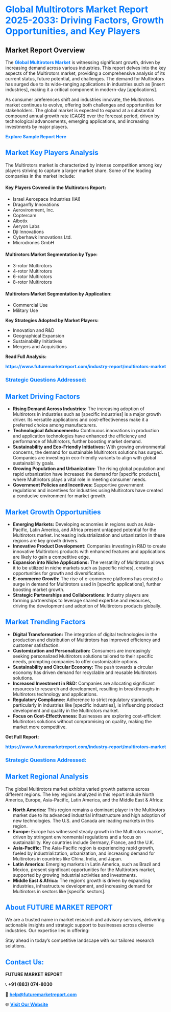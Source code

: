 <h1 style="color: #007BFF;">Global Multirotors Market Report 2025-2033: Driving Factors, Growth Opportunities, and Key Players</h1>

<section id="overview">
<h2>Market Report Overview</h2>
<p>The <a href="https://www.futuremarketreport.com/industry-report/multirotors-market" style="color: #007BFF; text-decoration: none;"><strong>Global Multirotors Market</strong></a> is witnessing significant growth, driven by increasing demand across various industries. This report delves into the key aspects of the Multirotors market, providing a comprehensive analysis of its current status, future potential, and challenges. The demand for Multirotors has surged due to its wide-ranging applications in industries such as [insert industries], making it a critical component in modern-day [applications].</p>
<p>As consumer preferences shift and industries innovate, the Multirotors market continues to evolve, offering both challenges and opportunities for stakeholders. The global market is expected to expand at a substantial compound annual growth rate (CAGR) over the forecast period, driven by technological advancements, emerging applications, and increasing investments by major players.</p>
</section>

<section id="overview">
<p><a href="https://www.futuremarketreport.com/request-sample/reportId=88249" style="color: #007BFF; text-decoration: none;"><strong>Explore Sample Report Here</strong></a></p>
</section>

<section id="key-players">
<h2 style="color: #007BFF;">Market Key Players Analysis</h2>
<p>The Multirotors market is characterized by intense competition among key players striving to capture a larger market share. Some of the leading companies in the market include:</p>
<h4>Key Players Covered in the Multirotors Report:</h4>
<ul><li>Israel Aerospace Industries (IAI)</li><li>Draganfly Innovations</li><li>Aerovironment, Inc.</li><li>Coptercam</li><li>Aibotix</li><li>Aeryon Labs</li><li>Dji Innovations</li><li>Cyberhawk Innovations Ltd.</li><li>Microdrones GmbH</li></ul>
<h4>Multirotors Market Segmentation by Type:</h4>
<ul><li>3-rotor Multirotors</li><li>4-rotor Multirotors</li><li>6-rotor Multirotors</li><li>8-rotor Multirotors</li></ul>

<h4>Multirotors Market Segmentation by Application:</h4>
<ul><li>Commercial Use</li><li>Military Use</li></ul>
<p><strong>Key Strategies Adopted by Market Players:</strong></p>
<ul>
<li>Innovation and R&D</li>
<li>Geographical Expansion</li>
<li>Sustainability Initiatives</li>
<li>Mergers and Acquisitions</li>
</ul>
</section>

<section>
<p><strong>Read Full Analysis: </strong></p><a href="https://www.futuremarketreport.com/industry-report/multirotors-market" style="color: #007BFF; text-decoration: none;"><strong>https://www.futuremarketreport.com/industry-report/multirotors-market</strong></a>
<h3 style="color: #007BFF;">Strategic Questions Addressed:</h3>
</section>

<section id="driving-factors">
<h2 style="color: #007BFF;">Market Driving Factors</h2>
<ul>
<li><strong>Rising Demand Across Industries:</strong> The increasing adoption of Multirotors in industries such as [specific industries] is a major growth driver. Its versatile applications and cost-effectiveness make it a preferred choice among manufacturers.</li>
<li><strong>Technological Advancements:</strong> Continuous innovations in production and application technologies have enhanced the efficiency and performance of Multirotors, further boosting market demand.</li>
<li><strong>Sustainability and Eco-Friendly Initiatives:</strong> With growing environmental concerns, the demand for sustainable Multirotors solutions has surged. Companies are investing in eco-friendly variants to align with global sustainability goals.</li>
<li><strong>Growing Population and Urbanization:</strong> The rising global population and rapid urbanization have increased the demand for [specific products], where Multirotors plays a vital role in meeting consumer needs.</li>
<li><strong>Government Policies and Incentives:</strong> Supportive government regulations and incentives for industries using Multirotors have created a conducive environment for market growth.</li>
</ul>
</section>

<section id="growth-opportunities">
<h2 style="color: #007BFF;">Market Growth Opportunities</h2>
<ul>
<li><strong>Emerging Markets:</strong> Developing economies in regions such as Asia-Pacific, Latin America, and Africa present untapped potential for the Multirotors market. Increasing industrialization and urbanization in these regions are key growth drivers.</li>
<li><strong>Innovative Product Development:</strong> Companies investing in R&D to create innovative Multirotors products with enhanced features and applications are likely to gain a competitive edge.</li>
<li><strong>Expansion into Niche Applications:</strong> The versatility of Multirotors allows it to be utilized in niche markets such as [specific niches], creating opportunities for growth and diversification.</li>
<li><strong>E-commerce Growth:</strong> The rise of e-commerce platforms has created a surge in demand for Multirotors used in [specific applications], further boosting market growth.</li>
<li><strong>Strategic Partnerships and Collaborations:</strong> Industry players are forming partnerships to leverage shared expertise and resources, driving the development and adoption of Multirotors products globally.</li>
</ul>
</section>

<section id="trending-factors">
<h2 style="color: #007BFF;">Market Trending Factors</h2>
<ul>
<li><strong>Digital Transformation:</strong> The integration of digital technologies in the production and distribution of Multirotors has improved efficiency and customer satisfaction.</li>
<li><strong>Customization and Personalization:</strong> Consumers are increasingly seeking personalized Multirotors solutions tailored to their specific needs, prompting companies to offer customizable options.</li>
<li><strong>Sustainability and Circular Economy:</strong> The push towards a circular economy has driven demand for recyclable and reusable Multirotors solutions.</li>
<li><strong>Increased Investment in R&D:</strong> Companies are allocating significant resources to research and development, resulting in breakthroughs in Multirotors technology and applications.</li>
<li><strong>Regulatory Compliance:</strong> Adherence to strict regulatory standards, particularly in industries like [specific industries], is influencing product development and quality in the Multirotors market.</li>
<li><strong>Focus on Cost-Effectiveness:</strong> Businesses are exploring cost-efficient Multirotors solutions without compromising on quality, making the market more competitive.</li>
</ul>
</section>

<section>
<p><strong>Get Full Report: </strong></p><a href="https://www.futuremarketreport.com/industry-report/multirotors-market" style="color: #007BFF; text-decoration: none;"><strong>https://www.futuremarketreport.com/industry-report/multirotors-market</strong></a>
<h3 style="color: #007BFF;">Strategic Questions Addressed:</h3>
</section>


<section id="regional-analysis">
<h2 style="color: #007BFF;">Market Regional Analysis</h2>
<p>The global Multirotors market exhibits varied growth patterns across different regions. The key regions analyzed in this report include North America, Europe, Asia-Pacific, Latin America, and the Middle East & Africa:</p>
<ul>
<li><strong>North America:</strong> This region remains a dominant player in the Multirotors market due to its advanced industrial infrastructure and high adoption of new technologies. The U.S. and Canada are leading markets in this region.</li>
<li><strong>Europe:</strong> Europe has witnessed steady growth in the Multirotors market, driven by stringent environmental regulations and a focus on sustainability. Key countries include Germany, France, and the U.K.</li>
<li><strong>Asia-Pacific:</strong> The Asia-Pacific region is experiencing rapid growth, fueled by industrialization, urbanization, and increasing demand for Multirotors in countries like China, India, and Japan.</li>
<li><strong>Latin America:</strong> Emerging markets in Latin America, such as Brazil and Mexico, present significant opportunities for the Multirotors market, supported by growing industrial activities and investments.</li>
<li><strong>Middle East & Africa:</strong> The region’s growth is driven by expanding industries, infrastructure development, and increasing demand for Multirotors in sectors like [specific sectors].</li>
</ul>
</section>

<footer>
<h2 style="color: #007BFF;">About FUTURE MARKET REPORT</h2>
<p>We are a trusted name in market research and advisory services, delivering actionable insights and strategic support to businesses across diverse industries. Our expertise lies in offering:</p>

<p>Stay ahead in today’s competitive landscape with our tailored research solutions.</p>

<h2 style="color: #007BFF;">Contact Us:</h2>
<p><strong>FUTURE MARKET REPORT</strong></p>
<p>📞 <strong>+91 (883) 074-8030</strong></p>
<p>📧 <strong><a href="mailto:help@futuremarketreport.com" style="color: #007BFF;">help@futuremarketreport.com</a></strong></p>
<p>🌐 <strong><a href="https://www.futuremarketreport.com/" style="color: #007BFF;">Visit Our Website</a></strong></p>
</footer>